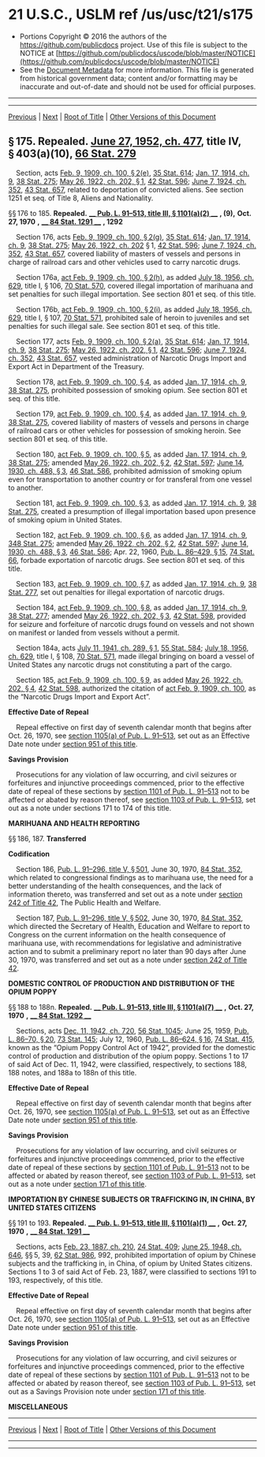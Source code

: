 ---
---

# 21 U.S.C., USLM ref /us/usc/t21/s175

* Portions Copyright © 2016 the authors of the https://github.com/publicdocs project.
  Use of this file is subject to the NOTICE at [https://github.com/publicdocs/uscode/blob/master/NOTICE](https://github.com/publicdocs/uscode/blob/master/NOTICE)
* See the [Document Metadata](././../../../..//README.md) for more information.
  This file is generated from historical government data; content and/or formatting may be inaccurate and out-of-date and should not be used for official purposes.

----------
----------

[Previous](./../../../..//us/usc/t21/ch6/m__us_usc_t21_ch6.md) | [Next](./../../../..//us/usc/t21/ch6/m__us_usc_t21_s196.md) | [Root of Title](./../../../../) | [Other Versions of this Document](https://publicdocs.github.io/go/links?ns=uslm&ref=%2Fus%2Fusc%2Ft21%2Fs175)

## § 175. Repealed. [June 27, 1952, ch. 477][/us/act/1952-06-27/ch477], title IV, § 403(a)(10), [66 Stat. 279][/us/stat/66/279]

    Section, acts [Feb. 9, 1909, ch. 100, § 2(e)][/us/act/1909-02-09/ch100/s2/e], [35 Stat. 614][/us/stat/35/614]; [Jan. 17, 1914, ch. 9][/us/act/1914-01-17/ch9], [38 Stat. 275][/us/stat/38/275]; [May 26, 1922, ch. 202, § 1][/us/act/1922-05-26/ch202/s1], [42 Stat. 596][/us/stat/42/596]; [June 7, 1924, ch. 352][/us/act/1924-06-07/ch352], [43 Stat. 657][/us/stat/43/657], related to deportation of convicted aliens. See section 1251 et seq. of Title 8, Aliens and Nationality.

§§ 176 to 185. __Repealed.__  __[__  __Pub. L. 91–513, title III, § 1101(a)(2)__  __][/us/pl/91/513/s1101/a/2]__  __, (9),__  __Oct. 27, 1970__  __,__  __[__  __84 Stat. 1291__  __][/us/stat/84/1291]__  __, 1292__ 

    Section 176, acts [Feb. 9, 1909, ch. 100, § 2(g)][/us/act/1909-02-09/ch100/s2/g], [35 Stat. 614][/us/stat/35/614]; [Jan. 17, 1914, ch. 9][/us/act/1914-01-17/ch9], [38 Stat. 275][/us/stat/38/275]; [May 26, 1922, ch. 202][/us/act/1922-05-26/ch202] § 1, [42 Stat. 596][/us/stat/42/596]; [June 7, 1924, ch. 352][/us/act/1924-06-07/ch352], [43 Stat. 657][/us/stat/43/657], covered liability of masters of vessels and persons in charge of railroad cars and other vehicles used to carry narcotic drugs.

    Section 176a, [act Feb. 9, 1909, ch. 100, § 2(h)][/us/act/1909-02-09/ch100/s2/h], as added [July 18, 1956, ch. 629][/us/act/1956-07-18/ch629], title I, § 106, [70 Stat. 570][/us/stat/70/570], covered illegal importation of marihuana and set penalties for such illegal importation. See section 801 et seq. of this title.

    Section 176b, [act Feb. 9, 1909, ch. 100, § 2(i)][/us/act/1909-02-09/ch100/s2/i], as added [July 18, 1956, ch. 629][/us/act/1956-07-18/ch629], title I, § 107, [70 Stat. 571][/us/stat/70/571], prohibited sale of heroin to juveniles and set penalties for such illegal sale. See section 801 et seq. of this title.

    Section 177, acts [Feb. 9, 1909, ch. 100, § 2(a)][/us/act/1909-02-09/ch100/s2/a], [35 Stat. 614][/us/stat/35/614]; [Jan. 17, 1914, ch. 9][/us/act/1914-01-17/ch9], [38 Stat. 275][/us/stat/38/275]; [May 26, 1922, ch. 202, § 1][/us/act/1922-05-26/ch202/s1], [42 Stat. 596][/us/stat/42/596]; [June 7, 1924, ch. 352][/us/act/1924-06-07/ch352], [43 Stat. 657][/us/stat/43/657], vested administration of Narcotic Drugs Import and Export Act in Department of the Treasury.

    Section 178, [act Feb. 9, 1909, ch. 100, § 4][/us/act/1909-02-09/ch100/s4], as added [Jan. 17, 1914, ch. 9][/us/act/1914-01-17/ch9], [38 Stat. 275][/us/stat/38/275], prohibited possession of smoking opium. See section 801 et seq. of this title.

    Section 179, [act Feb. 9, 1909, ch. 100, § 4][/us/act/1909-02-09/ch100/s4], as added [Jan. 17, 1914, ch. 9][/us/act/1914-01-17/ch9], [38 Stat. 275][/us/stat/38/275], covered liability of masters of vessels and persons in charge of railroad cars or other vehicles for possession of smoking heroin. See section 801 et seq. of this title.

    Section 180, [act Feb. 9, 1909, ch. 100, § 5][/us/act/1909-02-09/ch100/s5], as added [Jan. 17, 1914, ch. 9][/us/act/1914-01-17/ch9], [38 Stat. 275][/us/stat/38/275]; amended [May 26, 1922, ch. 202, § 2][/us/act/1922-05-26/ch202/s2], [42 Stat. 597][/us/stat/42/597]; [June 14, 1930, ch. 488, § 3][/us/act/1930-06-14/ch488/s3], [46 Stat. 586][/us/stat/46/586], prohibited admission of smoking opium even for transportation to another country or for transferal from one vessel to another.

    Section 181, [act Feb. 9, 1909, ch. 100, § 3][/us/act/1909-02-09/ch100/s3], as added [Jan. 17, 1914, ch. 9][/us/act/1914-01-17/ch9], [38 Stat. 275][/us/stat/38/275], created a presumption of illegal importation based upon presence of smoking opium in United States.

    Section 182, [act Feb. 9, 1909, ch. 100, § 6][/us/act/1909-02-09/ch100/s6], as added [Jan. 17, 1914, ch. 9][/us/act/1914-01-17/ch9], [348 Stat. 275][/us/stat/348/275]; amended [May 26, 1922, ch. 202, § 2][/us/act/1922-05-26/ch202/s2], [42 Stat. 597][/us/stat/42/597]; [June 14, 1930, ch. 488, § 3][/us/act/1930-06-14/ch488/s3], [46 Stat. 586][/us/stat/46/586]; Apr. 22, 1960, [Pub. L. 86–429, § 15][/us/pl/86/429/s15], [74 Stat. 66][/us/stat/74/66], forbade exportation of narcotic drugs. See section 801 et seq. of this title.

    Section 183, [act Feb. 9, 1909, ch. 100, § 7][/us/act/1909-02-09/ch100/s7], as added [Jan. 17, 1914, ch. 9][/us/act/1914-01-17/ch9], [38 Stat. 277][/us/stat/38/277], set out penalties for illegal exportation of narcotic drugs.

    Section 184, [act Feb. 9, 1909, ch. 100, § 8][/us/act/1909-02-09/ch100/s8], as added [Jan. 17, 1914, ch. 9][/us/act/1914-01-17/ch9], [38 Stat. 277][/us/stat/38/277]; amended [May 26, 1922, ch. 202, § 3][/us/act/1922-05-26/ch202/s3], [42 Stat. 598][/us/stat/42/598], provided for seizure and forfeiture of narcotic drugs found on vessels and not shown on manifest or landed from vessels without a permit.

    Section 184a, acts [July 11, 1941, ch. 289, § 1][/us/act/1941-07-11/ch289/s1], [55 Stat. 584][/us/stat/55/584]; [July 18, 1956, ch. 629][/us/act/1956-07-18/ch629], title I, § 108, [70 Stat. 571][/us/stat/70/571], made illegal bringing on board a vessel of United States any narcotic drugs not constituting a part of the cargo.

    Section 185, [act Feb. 9, 1909, ch. 100, § 9][/us/act/1909-02-09/ch100/s9], as added [May 26, 1922, ch. 202, § 4][/us/act/1922-05-26/ch202/s4], [42 Stat. 598][/us/stat/42/598], authorized the citation of [act Feb. 9, 1909, ch. 100][/us/act/1909-02-09/ch100], as the “Narcotic Drugs Import and Export Act”.

 __Effective Date of Repeal__ 

    Repeal effective on first day of seventh calendar month that begins after Oct. 26, 1970, see [section 1105(a) of Pub. L. 91–513][/us/pl/91/513/s1105/a], set out as an Effective Date note under [section 951 of this title][/us/usc/t21/s951].

 __Savings Provision__ 

    Prosecutions for any violation of law occurring, and civil seizures or forfeitures and injunctive proceedings commenced, prior to the effective date of repeal of these sections by [section 1101 of Pub. L. 91–513][/us/pl/91/513/s1101] not to be affected or abated by reason thereof, see [section 1103 of Pub. L. 91–513][/us/pl/91/513/s1103], set out as a note under sections 171 to 174 of this title.

 __MARIHUANA AND HEALTH REPORTING__ 

§§ 186, 187. __Transferred__ 

 __Codification__ 

    Section 186, [Pub. L. 91–296, title V, § 501][/us/pl/91/296/s501], June 30, 1970, [84 Stat. 352][/us/stat/84/352], which related to congressional findings as to marihuana use, the need for a better understanding of the health consequences, and the lack of information thereto, was transferred and set out as a note under [section 242 of Title 42][/us/usc/t42/s242], The Public Health and Welfare.

    Section 187, [Pub. L. 91–296, title V, § 502][/us/pl/91/296/s502], June 30, 1970, [84 Stat. 352][/us/stat/84/352], which directed the Secretary of Health, Education and Welfare to report to Congress on the current information on the health consequence of marihuana use, with recommendations for legislative and administrative action and to submit a preliminary report no later than 90 days after June 30, 1970, was transferred and set out as a note under [section 242 of Title 42][/us/usc/t42/s242].

 __DOMESTIC CONTROL OF PRODUCTION AND DISTRIBUTION OF THE OPIUM POPPY__ 

§§ 188 to 188n. __Repealed.__  __[__  __Pub. L. 91–513, title III, § 1101(a)(7)__  __][/us/pl/91/513/s1101/a/7]__  __,__  __Oct. 27, 1970__  __,__  __[__  __84 Stat. 1292__  __][/us/stat/84/1292]__ 

    Sections, acts [Dec. 11, 1942, ch. 720][/us/act/1942-12-11/ch720], [56 Stat. 1045][/us/stat/56/1045]; June 25, 1959, [Pub. L. 86–70, § 20][/us/pl/86/70/s20], [73 Stat. 145][/us/stat/73/145]; July 12, 1960, [Pub. L. 86–624, § 16][/us/pl/86/624/s16], [74 Stat. 415][/us/stat/74/415], known as the “Opium Poppy Control Act of 1942”, provided for the domestic control of production and distribution of the opium poppy. Sections 1 to 17 of said Act of Dec. 11, 1942, were classified, respectively, to sections 188, 188 notes, and 188a to 188n of this title.

 __Effective Date of Repeal__ 

    Repeal effective on first day of seventh calendar month that begins after Oct. 26, 1970, see [section 1105(a) of Pub. L. 91–513][/us/pl/91/513/s1105/a], set out as an Effective Date note under [section 951 of this title][/us/usc/t21/s951].

 __Savings Provision__ 

    Prosecutions for any violation of law occurring, and civil seizures or forfeitures and injunctive proceedings commenced, prior to the effective date of repeal of these sections by [section 1101 of Pub. L. 91–513][/us/pl/91/513/s1101] not to be affected or abated by reason thereof, see [section 1103 of Pub. L. 91–513][/us/pl/91/513/s1103], set out as a note under [section 171 of this title][/us/usc/t21/s171].

 __IMPORTATION BY CHINESE SUBJECTS OR TRAFFICKING IN, IN CHINA, BY UNITED STATES CITIZENS__ 

§§ 191 to 193. __Repealed.__  __[__  __Pub. L. 91–513, title III, § 1101(a)(1)__  __][/us/pl/91/513/s1101/a/1]__  __,__  __Oct. 27, 1970__  __,__  __[__  __84 Stat. 1291__  __][/us/stat/84/1291]__ 

    Sections, acts [Feb. 23, 1887, ch. 210][/us/act/1887-02-23/ch210], [24 Stat. 409][/us/stat/24/409]; [June 25, 1948, ch. 646][/us/act/1948-06-25/ch646], §§ 5, 39, [62 Stat. 986][/us/stat/62/986], 992, prohibited importation of opium by Chinese subjects and the trafficking in, in China, of opium by United States citizens. Sections 1 to 3 of said Act of Feb. 23, 1887, were classified to sections 191 to 193, respectively, of this title.

 __Effective Date of Repeal__ 

    Repeal effective on first day of seventh calendar month that begins after Oct. 26, 1970, see [section 1105(a) of Pub. L. 91–513][/us/pl/91/513/s1105/a], set out as an Effective Date note under [section 951 of this title][/us/usc/t21/s951].

 __Savings Provision__ 

    Prosecutions for any violation of law occurring, and civil seizures or forfeitures and injunctive proceedings commenced, prior to the effective date of repeal of these sections by [section 1101 of Pub. L. 91–513][/us/pl/91/513/s1101] not to be affected or abated by reason thereof, see [section 1103 of Pub. L. 91–513][/us/pl/91/513/s1103], set out as a Savings Provision note under [section 171 of this title][/us/usc/t21/s171].

 __MISCELLANEOUS__ 

----------

[Previous](./../../../..//us/usc/t21/ch6/m__us_usc_t21_ch6.md) | [Next](./../../../..//us/usc/t21/ch6/m__us_usc_t21_s196.md) | [Root of Title](./../../../../) | [Other Versions of this Document](https://publicdocs.github.io/go/links?ns=uslm&ref=%2Fus%2Fusc%2Ft21%2Fs175)

----------
----------

[/us/act/1952-06-27/ch477]: https://publicdocs.github.io/go/links?ns=uslm&ref=%2Fus%2Fact%2F1952-06-27%2Fch477
[/us/stat/66/279]: https://publicdocs.github.io/go/links?ns=uslm&ref=%2Fus%2Fstat%2F66%2F279
[/us/act/1909-02-09/ch100/s2/e]: https://publicdocs.github.io/go/links?ns=uslm&ref=%2Fus%2Fact%2F1909-02-09%2Fch100%2Fs2%2Fe
[/us/stat/35/614]: https://publicdocs.github.io/go/links?ns=uslm&ref=%2Fus%2Fstat%2F35%2F614
[/us/act/1914-01-17/ch9]: https://publicdocs.github.io/go/links?ns=uslm&ref=%2Fus%2Fact%2F1914-01-17%2Fch9
[/us/stat/38/275]: https://publicdocs.github.io/go/links?ns=uslm&ref=%2Fus%2Fstat%2F38%2F275
[/us/act/1922-05-26/ch202/s1]: https://publicdocs.github.io/go/links?ns=uslm&ref=%2Fus%2Fact%2F1922-05-26%2Fch202%2Fs1
[/us/stat/42/596]: https://publicdocs.github.io/go/links?ns=uslm&ref=%2Fus%2Fstat%2F42%2F596
[/us/act/1924-06-07/ch352]: https://publicdocs.github.io/go/links?ns=uslm&ref=%2Fus%2Fact%2F1924-06-07%2Fch352
[/us/stat/43/657]: https://publicdocs.github.io/go/links?ns=uslm&ref=%2Fus%2Fstat%2F43%2F657
[/us/pl/91/513/s1101/a/2]: https://publicdocs.github.io/go/links?ns=uslm&ref=%2Fus%2Fpl%2F91%2F513%2Fs1101%2Fa%2F2
[/us/stat/84/1291]: https://publicdocs.github.io/go/links?ns=uslm&ref=%2Fus%2Fstat%2F84%2F1291
[/us/act/1909-02-09/ch100/s2/g]: https://publicdocs.github.io/go/links?ns=uslm&ref=%2Fus%2Fact%2F1909-02-09%2Fch100%2Fs2%2Fg
[/us/stat/35/614]: https://publicdocs.github.io/go/links?ns=uslm&ref=%2Fus%2Fstat%2F35%2F614
[/us/act/1914-01-17/ch9]: https://publicdocs.github.io/go/links?ns=uslm&ref=%2Fus%2Fact%2F1914-01-17%2Fch9
[/us/stat/38/275]: https://publicdocs.github.io/go/links?ns=uslm&ref=%2Fus%2Fstat%2F38%2F275
[/us/act/1922-05-26/ch202]: https://publicdocs.github.io/go/links?ns=uslm&ref=%2Fus%2Fact%2F1922-05-26%2Fch202
[/us/stat/42/596]: https://publicdocs.github.io/go/links?ns=uslm&ref=%2Fus%2Fstat%2F42%2F596
[/us/act/1924-06-07/ch352]: https://publicdocs.github.io/go/links?ns=uslm&ref=%2Fus%2Fact%2F1924-06-07%2Fch352
[/us/stat/43/657]: https://publicdocs.github.io/go/links?ns=uslm&ref=%2Fus%2Fstat%2F43%2F657
[/us/act/1909-02-09/ch100/s2/h]: https://publicdocs.github.io/go/links?ns=uslm&ref=%2Fus%2Fact%2F1909-02-09%2Fch100%2Fs2%2Fh
[/us/act/1956-07-18/ch629]: https://publicdocs.github.io/go/links?ns=uslm&ref=%2Fus%2Fact%2F1956-07-18%2Fch629
[/us/stat/70/570]: https://publicdocs.github.io/go/links?ns=uslm&ref=%2Fus%2Fstat%2F70%2F570
[/us/act/1909-02-09/ch100/s2/i]: https://publicdocs.github.io/go/links?ns=uslm&ref=%2Fus%2Fact%2F1909-02-09%2Fch100%2Fs2%2Fi
[/us/act/1956-07-18/ch629]: https://publicdocs.github.io/go/links?ns=uslm&ref=%2Fus%2Fact%2F1956-07-18%2Fch629
[/us/stat/70/571]: https://publicdocs.github.io/go/links?ns=uslm&ref=%2Fus%2Fstat%2F70%2F571
[/us/act/1909-02-09/ch100/s2/a]: https://publicdocs.github.io/go/links?ns=uslm&ref=%2Fus%2Fact%2F1909-02-09%2Fch100%2Fs2%2Fa
[/us/stat/35/614]: https://publicdocs.github.io/go/links?ns=uslm&ref=%2Fus%2Fstat%2F35%2F614
[/us/act/1914-01-17/ch9]: https://publicdocs.github.io/go/links?ns=uslm&ref=%2Fus%2Fact%2F1914-01-17%2Fch9
[/us/stat/38/275]: https://publicdocs.github.io/go/links?ns=uslm&ref=%2Fus%2Fstat%2F38%2F275
[/us/act/1922-05-26/ch202/s1]: https://publicdocs.github.io/go/links?ns=uslm&ref=%2Fus%2Fact%2F1922-05-26%2Fch202%2Fs1
[/us/stat/42/596]: https://publicdocs.github.io/go/links?ns=uslm&ref=%2Fus%2Fstat%2F42%2F596
[/us/act/1924-06-07/ch352]: https://publicdocs.github.io/go/links?ns=uslm&ref=%2Fus%2Fact%2F1924-06-07%2Fch352
[/us/stat/43/657]: https://publicdocs.github.io/go/links?ns=uslm&ref=%2Fus%2Fstat%2F43%2F657
[/us/act/1909-02-09/ch100/s4]: https://publicdocs.github.io/go/links?ns=uslm&ref=%2Fus%2Fact%2F1909-02-09%2Fch100%2Fs4
[/us/act/1914-01-17/ch9]: https://publicdocs.github.io/go/links?ns=uslm&ref=%2Fus%2Fact%2F1914-01-17%2Fch9
[/us/stat/38/275]: https://publicdocs.github.io/go/links?ns=uslm&ref=%2Fus%2Fstat%2F38%2F275
[/us/act/1909-02-09/ch100/s4]: https://publicdocs.github.io/go/links?ns=uslm&ref=%2Fus%2Fact%2F1909-02-09%2Fch100%2Fs4
[/us/act/1914-01-17/ch9]: https://publicdocs.github.io/go/links?ns=uslm&ref=%2Fus%2Fact%2F1914-01-17%2Fch9
[/us/stat/38/275]: https://publicdocs.github.io/go/links?ns=uslm&ref=%2Fus%2Fstat%2F38%2F275
[/us/act/1909-02-09/ch100/s5]: https://publicdocs.github.io/go/links?ns=uslm&ref=%2Fus%2Fact%2F1909-02-09%2Fch100%2Fs5
[/us/act/1914-01-17/ch9]: https://publicdocs.github.io/go/links?ns=uslm&ref=%2Fus%2Fact%2F1914-01-17%2Fch9
[/us/stat/38/275]: https://publicdocs.github.io/go/links?ns=uslm&ref=%2Fus%2Fstat%2F38%2F275
[/us/act/1922-05-26/ch202/s2]: https://publicdocs.github.io/go/links?ns=uslm&ref=%2Fus%2Fact%2F1922-05-26%2Fch202%2Fs2
[/us/stat/42/597]: https://publicdocs.github.io/go/links?ns=uslm&ref=%2Fus%2Fstat%2F42%2F597
[/us/act/1930-06-14/ch488/s3]: https://publicdocs.github.io/go/links?ns=uslm&ref=%2Fus%2Fact%2F1930-06-14%2Fch488%2Fs3
[/us/stat/46/586]: https://publicdocs.github.io/go/links?ns=uslm&ref=%2Fus%2Fstat%2F46%2F586
[/us/act/1909-02-09/ch100/s3]: https://publicdocs.github.io/go/links?ns=uslm&ref=%2Fus%2Fact%2F1909-02-09%2Fch100%2Fs3
[/us/act/1914-01-17/ch9]: https://publicdocs.github.io/go/links?ns=uslm&ref=%2Fus%2Fact%2F1914-01-17%2Fch9
[/us/stat/38/275]: https://publicdocs.github.io/go/links?ns=uslm&ref=%2Fus%2Fstat%2F38%2F275
[/us/act/1909-02-09/ch100/s6]: https://publicdocs.github.io/go/links?ns=uslm&ref=%2Fus%2Fact%2F1909-02-09%2Fch100%2Fs6
[/us/act/1914-01-17/ch9]: https://publicdocs.github.io/go/links?ns=uslm&ref=%2Fus%2Fact%2F1914-01-17%2Fch9
[/us/stat/348/275]: https://publicdocs.github.io/go/links?ns=uslm&ref=%2Fus%2Fstat%2F348%2F275
[/us/act/1922-05-26/ch202/s2]: https://publicdocs.github.io/go/links?ns=uslm&ref=%2Fus%2Fact%2F1922-05-26%2Fch202%2Fs2
[/us/stat/42/597]: https://publicdocs.github.io/go/links?ns=uslm&ref=%2Fus%2Fstat%2F42%2F597
[/us/act/1930-06-14/ch488/s3]: https://publicdocs.github.io/go/links?ns=uslm&ref=%2Fus%2Fact%2F1930-06-14%2Fch488%2Fs3
[/us/stat/46/586]: https://publicdocs.github.io/go/links?ns=uslm&ref=%2Fus%2Fstat%2F46%2F586
[/us/pl/86/429/s15]: https://publicdocs.github.io/go/links?ns=uslm&ref=%2Fus%2Fpl%2F86%2F429%2Fs15
[/us/stat/74/66]: https://publicdocs.github.io/go/links?ns=uslm&ref=%2Fus%2Fstat%2F74%2F66
[/us/act/1909-02-09/ch100/s7]: https://publicdocs.github.io/go/links?ns=uslm&ref=%2Fus%2Fact%2F1909-02-09%2Fch100%2Fs7
[/us/act/1914-01-17/ch9]: https://publicdocs.github.io/go/links?ns=uslm&ref=%2Fus%2Fact%2F1914-01-17%2Fch9
[/us/stat/38/277]: https://publicdocs.github.io/go/links?ns=uslm&ref=%2Fus%2Fstat%2F38%2F277
[/us/act/1909-02-09/ch100/s8]: https://publicdocs.github.io/go/links?ns=uslm&ref=%2Fus%2Fact%2F1909-02-09%2Fch100%2Fs8
[/us/act/1914-01-17/ch9]: https://publicdocs.github.io/go/links?ns=uslm&ref=%2Fus%2Fact%2F1914-01-17%2Fch9
[/us/stat/38/277]: https://publicdocs.github.io/go/links?ns=uslm&ref=%2Fus%2Fstat%2F38%2F277
[/us/act/1922-05-26/ch202/s3]: https://publicdocs.github.io/go/links?ns=uslm&ref=%2Fus%2Fact%2F1922-05-26%2Fch202%2Fs3
[/us/stat/42/598]: https://publicdocs.github.io/go/links?ns=uslm&ref=%2Fus%2Fstat%2F42%2F598
[/us/act/1941-07-11/ch289/s1]: https://publicdocs.github.io/go/links?ns=uslm&ref=%2Fus%2Fact%2F1941-07-11%2Fch289%2Fs1
[/us/stat/55/584]: https://publicdocs.github.io/go/links?ns=uslm&ref=%2Fus%2Fstat%2F55%2F584
[/us/act/1956-07-18/ch629]: https://publicdocs.github.io/go/links?ns=uslm&ref=%2Fus%2Fact%2F1956-07-18%2Fch629
[/us/stat/70/571]: https://publicdocs.github.io/go/links?ns=uslm&ref=%2Fus%2Fstat%2F70%2F571
[/us/act/1909-02-09/ch100/s9]: https://publicdocs.github.io/go/links?ns=uslm&ref=%2Fus%2Fact%2F1909-02-09%2Fch100%2Fs9
[/us/act/1922-05-26/ch202/s4]: https://publicdocs.github.io/go/links?ns=uslm&ref=%2Fus%2Fact%2F1922-05-26%2Fch202%2Fs4
[/us/stat/42/598]: https://publicdocs.github.io/go/links?ns=uslm&ref=%2Fus%2Fstat%2F42%2F598
[/us/act/1909-02-09/ch100]: https://publicdocs.github.io/go/links?ns=uslm&ref=%2Fus%2Fact%2F1909-02-09%2Fch100
[/us/pl/91/513/s1105/a]: https://publicdocs.github.io/go/links?ns=uslm&ref=%2Fus%2Fpl%2F91%2F513%2Fs1105%2Fa
[/us/usc/t21/s951]: https://publicdocs.github.io/go/links?ns=uslm&ref=%2Fus%2Fusc%2Ft21%2Fs951
[/us/pl/91/513/s1101]: https://publicdocs.github.io/go/links?ns=uslm&ref=%2Fus%2Fpl%2F91%2F513%2Fs1101
[/us/pl/91/513/s1103]: https://publicdocs.github.io/go/links?ns=uslm&ref=%2Fus%2Fpl%2F91%2F513%2Fs1103
[/us/pl/91/296/s501]: https://publicdocs.github.io/go/links?ns=uslm&ref=%2Fus%2Fpl%2F91%2F296%2Fs501
[/us/stat/84/352]: https://publicdocs.github.io/go/links?ns=uslm&ref=%2Fus%2Fstat%2F84%2F352
[/us/usc/t42/s242]: https://publicdocs.github.io/go/links?ns=uslm&ref=%2Fus%2Fusc%2Ft42%2Fs242
[/us/pl/91/296/s502]: https://publicdocs.github.io/go/links?ns=uslm&ref=%2Fus%2Fpl%2F91%2F296%2Fs502
[/us/stat/84/352]: https://publicdocs.github.io/go/links?ns=uslm&ref=%2Fus%2Fstat%2F84%2F352
[/us/usc/t42/s242]: https://publicdocs.github.io/go/links?ns=uslm&ref=%2Fus%2Fusc%2Ft42%2Fs242
[/us/pl/91/513/s1101/a/7]: https://publicdocs.github.io/go/links?ns=uslm&ref=%2Fus%2Fpl%2F91%2F513%2Fs1101%2Fa%2F7
[/us/stat/84/1292]: https://publicdocs.github.io/go/links?ns=uslm&ref=%2Fus%2Fstat%2F84%2F1292
[/us/act/1942-12-11/ch720]: https://publicdocs.github.io/go/links?ns=uslm&ref=%2Fus%2Fact%2F1942-12-11%2Fch720
[/us/stat/56/1045]: https://publicdocs.github.io/go/links?ns=uslm&ref=%2Fus%2Fstat%2F56%2F1045
[/us/pl/86/70/s20]: https://publicdocs.github.io/go/links?ns=uslm&ref=%2Fus%2Fpl%2F86%2F70%2Fs20
[/us/stat/73/145]: https://publicdocs.github.io/go/links?ns=uslm&ref=%2Fus%2Fstat%2F73%2F145
[/us/pl/86/624/s16]: https://publicdocs.github.io/go/links?ns=uslm&ref=%2Fus%2Fpl%2F86%2F624%2Fs16
[/us/stat/74/415]: https://publicdocs.github.io/go/links?ns=uslm&ref=%2Fus%2Fstat%2F74%2F415
[/us/pl/91/513/s1105/a]: https://publicdocs.github.io/go/links?ns=uslm&ref=%2Fus%2Fpl%2F91%2F513%2Fs1105%2Fa
[/us/usc/t21/s951]: https://publicdocs.github.io/go/links?ns=uslm&ref=%2Fus%2Fusc%2Ft21%2Fs951
[/us/pl/91/513/s1101]: https://publicdocs.github.io/go/links?ns=uslm&ref=%2Fus%2Fpl%2F91%2F513%2Fs1101
[/us/pl/91/513/s1103]: https://publicdocs.github.io/go/links?ns=uslm&ref=%2Fus%2Fpl%2F91%2F513%2Fs1103
[/us/usc/t21/s171]: https://publicdocs.github.io/go/links?ns=uslm&ref=%2Fus%2Fusc%2Ft21%2Fs171
[/us/pl/91/513/s1101/a/1]: https://publicdocs.github.io/go/links?ns=uslm&ref=%2Fus%2Fpl%2F91%2F513%2Fs1101%2Fa%2F1
[/us/stat/84/1291]: https://publicdocs.github.io/go/links?ns=uslm&ref=%2Fus%2Fstat%2F84%2F1291
[/us/act/1887-02-23/ch210]: https://publicdocs.github.io/go/links?ns=uslm&ref=%2Fus%2Fact%2F1887-02-23%2Fch210
[/us/stat/24/409]: https://publicdocs.github.io/go/links?ns=uslm&ref=%2Fus%2Fstat%2F24%2F409
[/us/act/1948-06-25/ch646]: https://publicdocs.github.io/go/links?ns=uslm&ref=%2Fus%2Fact%2F1948-06-25%2Fch646
[/us/stat/62/986]: https://publicdocs.github.io/go/links?ns=uslm&ref=%2Fus%2Fstat%2F62%2F986
[/us/pl/91/513/s1105/a]: https://publicdocs.github.io/go/links?ns=uslm&ref=%2Fus%2Fpl%2F91%2F513%2Fs1105%2Fa
[/us/usc/t21/s951]: https://publicdocs.github.io/go/links?ns=uslm&ref=%2Fus%2Fusc%2Ft21%2Fs951
[/us/pl/91/513/s1101]: https://publicdocs.github.io/go/links?ns=uslm&ref=%2Fus%2Fpl%2F91%2F513%2Fs1101
[/us/pl/91/513/s1103]: https://publicdocs.github.io/go/links?ns=uslm&ref=%2Fus%2Fpl%2F91%2F513%2Fs1103
[/us/usc/t21/s171]: https://publicdocs.github.io/go/links?ns=uslm&ref=%2Fus%2Fusc%2Ft21%2Fs171


